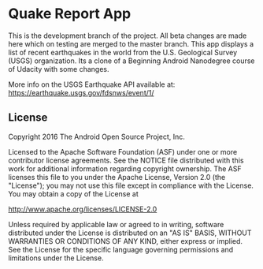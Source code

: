 Quake Report App
===================================
This is the development branch of the project. All beta changes are made here which on testing are merged to the master branch.
This app displays a list of recent earthquakes in the world
from the U.S. Geological Survey (USGS) organization.
Its a clone of a Beginning Android Nanodegree course of Udacity with some changes.

More info on the USGS Earthquake API available at:
https://earthquake.usgs.gov/fdsnws/event/1/

License
-------

Copyright 2016 The Android Open Source Project, Inc.

Licensed to the Apache Software Foundation (ASF) under one or more contributor
license agreements.  See the NOTICE file distributed with this work for
additional information regarding copyright ownership.  The ASF licenses this
file to you under the Apache License, Version 2.0 (the "License"); you may not
use this file except in compliance with the License.  You may obtain a copy of
the License at

http://www.apache.org/licenses/LICENSE-2.0

Unless required by applicable law or agreed to in writing, software
distributed under the License is distributed on an "AS IS" BASIS, WITHOUT
WARRANTIES OR CONDITIONS OF ANY KIND, either express or implied.  See the
License for the specific language governing permissions and limitations under
the License.

